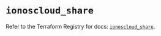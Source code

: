 # `ionoscloud_share`

Refer to the Terraform Registry for docs: [`ionoscloud_share`](https://registry.terraform.io/providers/ionos-cloud/ionoscloud/6.7.0/docs/resources/share).
